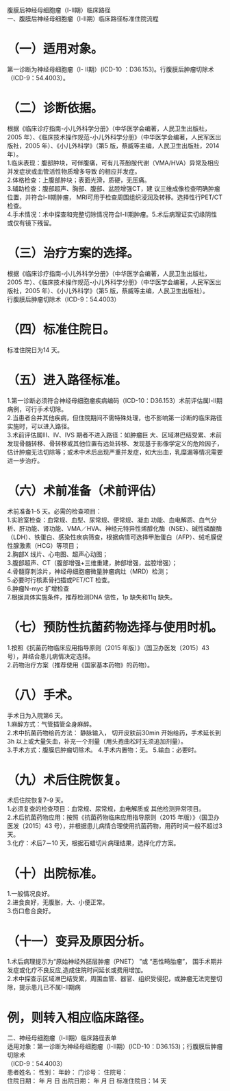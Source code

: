 腹膜后神经母细胞瘤（Ⅰ-Ⅱ期）临床路径  
一、腹膜后神经母细胞瘤（Ⅰ-Ⅱ期）临床路径标准住院流程  
# （一）适用对象。  
第一诊断为神经母细胞瘤（Ⅰ- Ⅱ期）(ICD-10 ：D36.153)。行腹膜后肿瘤切除术（ICD-9：54.4003）。  
# （二）诊断依据。  
根据《临床诊疗指南-小儿外科学分册》（中华医学会编著，人民卫生出版社，2005 年）、《临床技术操作规范-小儿外科学分册》（中华医学会编著，人民军医出版社，2005 年）、《小儿外科学》（第5 版，蔡威等主编，人民卫生出版社，2014 年）。  
1.临床表现：腹部肿块，可伴腹痛，可有儿茶酚胺代谢（VMA/HVA）异常及相应并发症状或血管活性物质增多导致 的相应并发症。  
2.体格检查：上腹部肿块；表面光滑，质硬，无压痛。  
3.辅助检查：腹部超声、胸部、腹部、盆腔增强CT，建 议三维成像检查明确肿瘤位置，并符合Ⅰ-Ⅱ期肿瘤， MRI可用于检查周围组织浸润及转移。选择性行PET/CT 检查。  
4.手术情况：术中探查和完整切除情况符合Ⅰ-Ⅱ期肿瘤。5.术后病理证实切缘阴性或仅有镜下残留。  
# （三）治疗方案的选择。  
根据《临床诊疗指南-小儿外科学分册》（中华医学会编著，人民卫生出版社，2005 年）、《临床技术操作规范-小儿外科学分册》（中华医学会编著，人民军医出版社，2005 年）、《小儿外科学》（第5 版，蔡威等主编，人民卫生出版社）。  
行腹膜后肿瘤切除术（ICD-9：54.4003）  
# （四）标准住院日。  
标准住院日为14 天。  
# （五）进入路径标准。  
1.第一诊断必须符合神经母细胞瘤疾病编码（ICD-10：D36.153）术前评估属Ⅰ-Ⅱ期病例，可行手术切除。  
2.当患者合并其他疾病，但住院期间不需特殊处理，也不影响第一诊断的临床路径实施时，可以进入路径。  
3.术前评估属Ⅲ、Ⅳ、ⅣS 期者不进入路径：如肿瘤巨 大、区域淋巴结受累、术前发现骨髓转移、骨转移或其他位置有远处转移、发现基于影像学定义的危险因子，估计肿瘤无法切除等；或术中术后出现严重并发症，如大出血，乳糜漏等情况需要进一步治疗。  
# （六）术前准备（术前评估）  
术前准备1–5 天。必需的检查项目：  
1.实验室检查：血常规、血型、尿常规、便常规、凝血 功能、血电解质、血气分析、肝功能、肾功能、VMA／HVA、神经元特异性烯醇化酶（NSE）、碱性磷酸酶（LDH）、铁蛋白、感染性疾病筛查，根据病情可选择甲胎蛋白（AFP）、绒毛膜促性腺激素（HCG）等项目；  
2.胸部X 线片、心电图、超声心动图；  
3.腹部超声、CT（腹部增强$+$三维重建，肺部增强，盆腔增强）；  
4.骨髓穿刺涂片，神经母细胞瘤微量肿瘤病灶（MRD）检测；  
5.必要时行核素骨扫描或PET/CT 检查。  
6.肿瘤N-myc 扩增检查  
7.根据具体实施条件，推荐检测DNA 倍性，1p 缺失和11q 缺失。  
# （七）预防性抗菌药物选择与使用时机。  
1.按照《抗菌药物临床应用指导原则（2015 年版）》（国卫办医发〔2015〕43 号），并结合患儿病情决定选择。  
2.药物治疗方案（推荐使用《国家基本药物》的药物）。  
# （八）手术。  
手术日为入院第6 天。  
1.麻醉方式：气管插管全身麻醉。  
2.术中抗菌药物给药方法： 静脉输入， 切开皮肤前30min 开始给药，手术延长到3h 以上或大量失血，补充一个剂量（用头孢曲松时无须追加剂量）。  
3.手术方式：腹膜后肿瘤切除术。 4.手术内置物：无。 5.输血：必要时。  
# （九）术后住院恢复。  
术后住院恢复7–9 天。  
1.必须复查的检查项目：血常规、尿常规，血电解质或 其他检测异常项目。  
2.术后抗菌药物应用：按照《抗菌药物临床应用指导原则（2015 年版）》（国卫办医发〔2015〕43 号），并根据患儿病情合理使用抗菌药物，用药时间一般不超过3 天。  
3.化疗：术后7－10 天，根据石蜡切片病理结果，选择化疗方案。  
# （十）出院标准。  
1.一般情况良好。  
2.进食良好，无腹胀，大、小便正常。  
3.伤口愈合良好。  
# （十一）变异及原因分析。  
1.术后病理提示为“原始神经外胚层肿瘤（PNET） ”或 “恶性畸胎瘤”， 围手术期并发症或化疗不良反应,造成住院时间延长或费用增加。  
2.术中探查示区域淋巴结受累，周围血管、器官、组织受侵犯，或肿瘤无法完整切除，提示患儿已不属Ⅰ-Ⅱ期病  
# 例，则转入相应临床路径。  
二、神经母细胞瘤（Ⅰ-Ⅱ期）临床路径表单  
适用对象：第一诊断为神经母细胞瘤（Ⅰ-Ⅱ期）(ICD-10：D36.153)；行腹膜后肿瘤切除术  
（ICD-9：54.4003）  
患者姓名：             性别：     年龄：    门诊号：      住院号：  
住院日期：    年    月    日  出院日期：    年    月    日  标准住院日：14 天  
